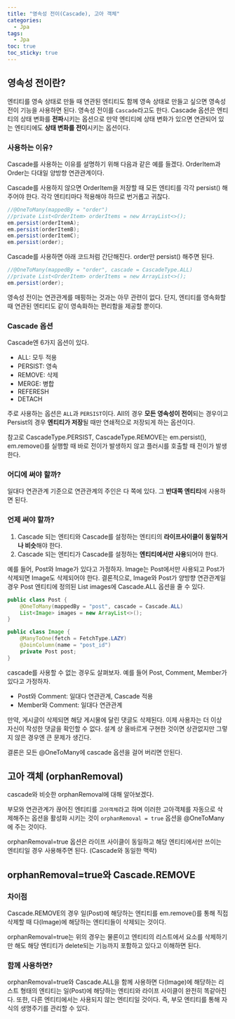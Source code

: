 ```yaml
---
title: "영속성 전이(Cascade), 고아 객체"
categories:
  - Jpa
tags:
  - Jpa
toc: true
toc_sticky: true
---
```


## 영속성 전이란?

엔티티를 영속 상태로 만들 때 연관된 엔티티도 함께 영속 상태로 만들고 싶으면 영속성 전이 기능을 사용하면 된다. 영속성 전이를 `Cascade`라고도 한다. Cascade 옵션은 엔티티의 상태 변화를 **전파**시키는 옵션으로 만약 엔티티에 상태 변화가 있으면 연관되어 있는 엔티티에도 **상태 변화를 전이**시키는 옵션이다.

### 사용하는 이유?

Cascade를 사용하는 이유를 설명하기 위해 다음과 같은 예를 들겠다. OrderItem과 Order는 다대일 양방향 연관관계이다. 

Cascade를 사용하지 않으면 OrderItem을 저장할 때 모든 엔티티를 각각 persist() 해주어야 한다. 각각 엔티티마다 적용해야 하므로 번거롭고 귀찮다.

```java
//@OneToMany(mappedBy = "order")
//private List<OrderItem> orderItems = new ArrayList<>();
em.persist(orderItemA);
em.persist(orderItemB);
em.persist(orderItemC);
em.persist(order);
```

Cascade를 사용하면 아래 코드처럼 간단해진다. order만 persist() 해주면 된다.

```java
//@OneToMany(mappedBy = "order", cascade = CascadeType.ALL)
//private List<OrderItem> orderItems = new ArrayList<>();
em.persist(order);
```

영속성 전이는 연관관계를 매핑하는 것과는 아무 관련이 없다. 단지, 엔티티를 영속화할 때 연관된 엔티티도 같이 영속화하는 편리함을 제공할 뿐이다.

### Cascade 옵션

Cascade엔 6가지 옵션이 있다.

- ALL: 모두 적용
- PERSIST: 영속
- REMOVE: 삭제
- MERGE: 병합
- REFERESH
- DETACH

주로 사용하는 옵션은 `ALL`과 `PERSIST`이다. All의 경우 **모든 영속성이 전이**되는 경우이고 Persist의 경우 **엔티티가 저장**될 때만 연쇄적으로 저장되게 하는 옵션이다.

참고로 CascadeType.PERSIST, CascadeType.REMOVE는 em.persist(), em.remove()를 실행할 때 바로 전이가 발생하지 않고 플러시를 호출할 때 전이가 발생한다.

### 어디에 써야 할까?

일대다 연관관계 기준으로 연관관계의 주인은 다 쪽에 있다. 그 **반대쪽 엔티티**에 사용하면 된다.

### 언제 써야 할까?

1. Cascade 되는 엔티티와 Cascade를 설정하는 엔티티의 **라이프사이클이 동일하거나 비슷**해야 한다.
2. Cascade 되는 엔티티가 Cascade를 설정하는 **엔티티에서만 사용**되어야 한다.

예를 들어, Post와 Image가 있다고 가정하자. Image는 Post에서만 사용되고 Post가 삭제되면 Image도 삭제되어야 한다. 결론적으로, Image와 Post가 양방향 연관관계일 경우 Post 엔티티에 정의된 List<Image> images에 Cascade.ALL 옵션을 줄 수 있다.

```java
public class Post {
    @OneToMany(mappedBy = "post", cascade = Cascade.ALL)
    List<Image> images = new ArrayList<>();
}
```

```java
public class Image {
    @ManyToOne(fetch = FetchType.LAZY)
    @JoinColumn(name = "post_id")
    private Post post;
}
```

cascade를 사용할 수 없는 경우도 살펴보자. 예를 들어 Post, Comment, Member가 있다고 가정하자. 

- Post와 Comment: 일대다 연관관계, Cascade 적용
- Member와 Comment: 일대다 연관관계

만약, 게시글이 삭제되면 해당 게시물에 달린 댓글도 삭제된다. 이제 사용자는 더 이상 자신이 작성한 댓글을 확인할 수 없다. 설계 상 올바르게 구현한 것이면 상관없지만 그렇지 않은 경우엔 큰 문제가 생긴다.

결론은 모든 @OneToMany에 cascade 옵션을 걸어 버리면 안된다.

## 고아 객체 (orphanRemoval)

cascade와 비슷한 orphanRemoval에 대해 알아보겠다.

부모와 연관관계가 끊어진 엔티티를 `고아객체`라고 하며 이러한 고아객체를 자동으로 삭제해주는 옵션을 활성화 시키는 것이 `orphanRemoval = true` 옵션을 @OneToMany에 주는 것이다.

orphanRemoval=true 옵션은 라이프 사이클이 동일하고 해당 엔티티에서만 쓰이는 엔티티일 경우 사용해주면 된다. (Cascade와 동일한 맥락)

## **orphanRemoval=true와 Cascade.REMOVE**

### 차이점

Cascade.REMOVE의 경우 일(Post)에 해당하는 엔티티를 em.remove()를 통해 직접 삭제할 때 다(Image)에 해당하는 엔티티들이 삭제되는 것이다.

orphanRemoval=true는 위의 경우는 물론이고 엔티티의 리스트에서 요소를 삭제하기만 해도 해당 엔티티가 delete되는 기능까지 포함하고 있다고 이해하면 된다.

### 함께 사용하면?

orphanRemoval=true와 Cascade.ALL을 함께 사용하면 다(Image)에 해당하는 리스트 형태의 엔티티는 일(Post)에 해당하는 엔티티와 라이프 사이클이 완전히 똑같아진다. 또한, 다른 엔티티에서는 사용되지 않는 엔티티일 것이다. 즉, 부모 엔티티를 통해 자식의 생명주기를 관리할 수 있다.
